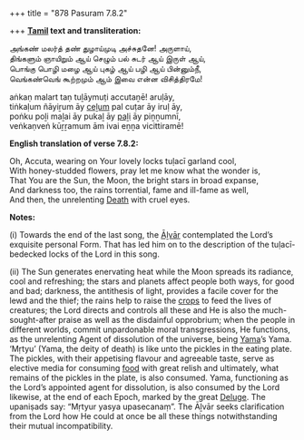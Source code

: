 +++
title = "878 Pasuram 7.8.2"

+++
**[Tamil](/definition/tamil#history "show Tamil definitions") text and transliteration:**

அங்கண் மலர்த் தண் துழாய்முடி அச்சுதனே! அருளாய்,  
திங்களும் ஞாயிறும் ஆய் செழும் பல் சுடர் ஆய் இருள் ஆய்,  
பொங்கு பொழி மழை ஆய் புகழ் ஆய் பழி ஆய் பின்னும்நீ,  
வெங்கண்வெங் கூற்றமும் ஆம் இவை என்ன விசித்திரமே!

aṅkaṇ malart taṇ tuḻāymuṭi accutaṉē! aruḷāy,  
tiṅkaḷum ñāyiṟum āy [ceḻum](/definition/celum#history "show ceḻum definitions") pal cuṭar āy iruḷ āy,  
poṅku poḻi maḻai āy pukaḻ āy [paḻi](/definition/pali#history "show paḻi definitions") āy piṉṉumnī,  
veṅkaṇveṅ kūṟṟamum ām ivai eṉṉa vicittiramē!

**English translation of verse 7.8.2:**

Oh, Accuta, wearing on Your lovely locks tuḷacī garland cool,  
With honey-studded flowers, pray let me know what the wonder is,  
That You are the Sun, the Moon, the bright stars in broad expanse,  
And darkness too, the rains torrential, fame and ill-fame as well,  
And then, the unrelenting [Death](/definition/death#history "show Death definitions") with cruel eyes.

**Notes:**

\(i\) Towards the end of the last song, the [Āḻvār](/definition/aḻvar#vaishnavism "show Āḻvār definitions") contemplated the Lord’s exquisite personal Form. That has led him on to the description of the tuḷacī-bedecked locks of the Lord in this song.

\(ii\) The Sun generates enervating heat while the Moon spreads its radiance, cool and refreshing; the stars and planets affect people both ways, for good and bad; darkness, the antithesis of light, provides a facile cover for the lewd and the thief; the rains help to raise the [crops](/definition/crop#history "show crops definitions") to feed the lives of creatures; the Lord directs and controls all these and He is also the much-sought-after praise as well as the disdainful opprobrium; when the people in different worlds, commit unpardonable moral transgressions, He functions, as the unrelenting Agent of dissolution of the universe, being [Yama](/definition/yama#vaishnavism "show Yama definitions")’s Yama. ‘Mṛtyu’ (Yama, the deity of death) is like unto the pickles in the eating plate. The pickles, with their appetising flavour and agreeable taste, serve as elective media for consuming [food](/definition/food#history "show food definitions") with great relish and ultimately, what remains of the pickles in the plate, is also consumed. Yama, functioning as the Lord’s appointed agent for dissolution, is also consumed by the Lord likewise, at the end of each Epoch, marked by the great [Deluge](/definition/deluge#history "show Deluge definitions"). The upaniṣads say: “Mṛtyur yasya upasecanaṃ”. The Āḻvār seeks clarification from the Lord how He could at once be all these things notwithstanding their mutual incompatibility.




